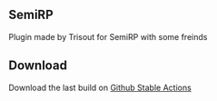 ## SemiRP
Plugin made by Trisout for SemiRP with some freinds


## Download
Download the last build on [Github Stable Actions](https://github.com/trisout78/SemiRP/actions?query=branch%3Amaster)
